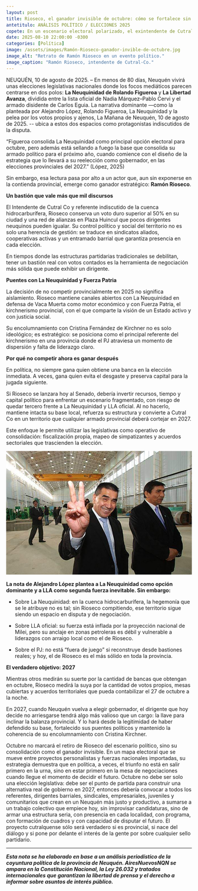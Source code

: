 ```yaml
---
layout: post
title: Rioseco, el ganador invisible de octubre: cómo se fortalece sin arriesgar la base.
antetitulo: ANÁLISIS POLÍTICO / ELECCIONES 2025
copete: En un escenario electoral polarizado, el exintendente de Cutral Co, Ramón Rioseco, se fortalece como un actor clave al evitar el desgaste de la contienda de 2025 y consolidar su base política para la elección a gobernador de 2027.
date: 2025-08-10 22:00:00 -0300
categories: [Política]
image: /assets/images/Ramón-Rioseco-ganador-invible-de-octubre.jpg
image_alt: "Retrato de Ramón Rioseco en un evento político."
image_caption: "Ramón Rioseco, intendente de Cutral-Co."
---
```


NEUQUÉN, 10 de agosto de 2025. – En menos de 80 días, Neuquén vivirá unas elecciones legislativas nacionales donde los focos mediáticos parecen centrarse en dos polos: **La Neuquinidad de Rolando Figueroa** y **La Libertad Avanza**, dividida entre la lista oficial de Nadia Márquez–Pablo Cervi y el armado disidente de Carlos Eguia. La narrativa dominante —como la planteada por Alejandro López, Rolando Figueroa, La Neuquinidad y la pelea por los votos propios y ajenos, La Mañana de Neuquén, 10 de agosto de 2025. -- ubica a estos dos espacios como protagonistas indiscutidos de la disputa.

“Figueroa consolida La Neuquinidad como principal opción electoral para octubre, pero además está sellando a fuego la base que consolida su armado político para el próximo año, cuando comience con el diseño de la estrategia que lo llevará a su reelección como gobernador, en las elecciones provinciales del 2027.” (López, 2025)

Sin embargo, esa lectura pasa por alto a un actor que, aun sin exponerse en la contienda provincial, emerge como ganador estratégico: **Ramón Rioseco**.

**Un bastión que vale más que mil discursos**

El Intendente de Cutral Co y referente indiscutido de la cuenca hidrocarburífera, Rioseco conserva un voto duro superior al 50% en su ciudad y una red de alianzas en Plaza Huincul que pocos dirigentes neuquinos pueden igualar. Su control político y social del territorio no es solo una herencia de gestión: se traduce en sindicatos aliados, cooperativas activas y un entramado barrial que garantiza presencia en cada elección.

En tiempos donde las estructuras partidarias tradicionales se debilitan, tener un bastión real con votos contados es la herramienta de negociación más sólida que puede exhibir un dirigente.

**Puentes con La Neuquinidad y Fuerza Patria**

La decisión de no competir provincialmente en 2025 no significa aislamiento. Rioseco mantiene canales abiertos con La Neuquinidad en defensa de Vaca Muerta como motor económico y con Fuerza Patria, el kirchnerismo provincial, con el que comparte la visión de un Estado activo y con justicia social.

Su encolumnamiento con Cristina Fernández de Kirchner no es solo ideológico; es estratégico: se posiciona como el principal referente del kirchnerismo en una provincia donde el PJ atraviesa un momento de dispersión y falta de liderazgo claro.

**Por qué no competir ahora es ganar después**

En política, no siempre gana quien obtiene una banca en la elección inmediata. A veces, gana quien evita el desgaste y preserva capital para la jugada siguiente.

Si Rioseco se lanzara hoy al Senado, debería invertir recursos, tiempo y capital político para enfrentar un escenario fragmentado, con riesgo de quedar tercero frente a La Neuquinidad y LLA oficial. Al no hacerlo, mantiene intacta su base local, refuerza su estructura y convierte a Cutral Co en un territorio que cualquier armado provincial deberá cortejar en 2027.

Este enfoque le permite utilizar las legislativas como operativo de consolidación: fiscalización propia, mapeo de simpatizantes y acuerdos sectoriales que trascienden la elección.

![](/assets/images/ramonrioseco.jpg)

**La nota de Alejandro López plantea a La Neuquinidad como opción dominante y a LLA como segunda fuerza inevitable. Sin embargo:**

* Sobre La Neuquinidad: en la cuenca hidrocarburífera, la hegemonía que se le atribuye no es tal; sin Rioseco compitiendo, ese territorio sigue siendo un espacio en disputa y de negociación.
  
* Sobre LLA oficial: su fuerza está inflada por la proyección nacional de Milei, pero su anclaje en zonas petroleras es débil y vulnerable a liderazgos con arraigo local como el de Rioseco.
  
* Sobre el PJ: no está “fuera de juego” si reconstruye desde bastiones reales; y hoy, el de Rioseco es el más sólido en toda la provincia.

**El verdadero objetivo: 2027**

Mientras otros medirán su suerte por la cantidad de bancas que obtengan en octubre, Rioseco medirá la suya por la cantidad de votos propios, mesas cubiertas y acuerdos territoriales que pueda contabilizar el 27 de octubre a la noche.

En 2027, cuando Neuquén vuelva a elegir gobernador, el dirigente que hoy decide no arriesgarse tendrá algo más valioso que un cargo: la llave para inclinar la balanza provincial. Y lo hará desde la legitimidad de haber defendido su base, fortalecido sus puentes políticos y mantenido la coherencia de su encolumnamiento con Cristina Kirchner.

Octubre no marcará el retiro de Rioseco del escenario político, sino su consolidación como el ganador invisible. En un mapa electoral que se mueve entre proyectos personalistas y fuerzas nacionales importadas, su estrategia demuestra que en política, a veces, el triunfo no está en salir primero en la urna, sino en estar primero en la mesa de negociaciones cuando llegue el momento de decidir el futuro.
Octubre no debe ser solo una elección legislativa: debe ser el punto de partida para construir una alternativa real de gobierno en 2027, entonces debería convocar a todos los referentes, dirigentes barriales, sindicales, empresariales, juveniles y comunitarios que crean en un Neuquén más justo y productivo, a sumarse a un trabajo colectivo que empiece hoy, sin improvisar candidaturas, sino de armar una estructura seria, con presencia en cada localidad, con programa, con formación de cuadros y con capacidad de disputar el futuro. 
El proyecto cutralquense sólo será verdadero si es provincial, si nace del diálogo y si pone por delante el interés de la gente por sobre cualquier sello partidario.

---

***Esta nota se ha elaborado en base a un análisis periodístico de la coyuntura política de la provincia de Neuquén. AiresNuevosNQN se ampara en la Constitución Nacional, la Ley 26.032 y tratados internacionales que garantizan la libertad de prensa y el derecho a informar sobre asuntos de interés público.***